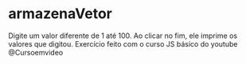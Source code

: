 # armazenaVetor
Digite um valor diferente de 1 até 100.
Ao clicar no fim, ele imprime os valores que digitou.
Exercício feito com o curso JS básico do youtube @Cursoemvideo
